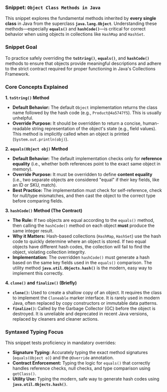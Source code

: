 ### Snippet: `Object Class Methods in Java`

This snippet explores the fundamental methods inherited by **every single class** in Java from the superclass **`java.lang.Object`**. Understanding these methods—especially **`equals()`** and **`hashCode()`**—is critical for correct behavior when using objects in collections like `HashMap` and `HashSet`.

### Snippet Goal

To practice safely overriding the **`toString()`**, **`equals()`**, and **`hashCode()`** methods to ensure that objects provide meaningful descriptions and adhere to the strict contract required for proper functioning in Java's Collections Framework.

### Core Concepts Explained

**1. `toString()` Method**

* **Default Behavior:** The default `Object` implementation returns the class name followed by the hash code (e.g., `Product@4a5747f5`). This is usually unhelpful.
* **Override Purpose:** It should be overridden to return a concise, human-readable string representation of the object's state (e.g., field values). This method is implicitly called when an object is printed (`System.out.println(obj)`).

**2. `equals(Object obj)` Method**

* **Default Behavior:** The default implementation checks only for **reference equality** (i.e., whether both references point to the exact same object in memory).
* **Override Purpose:** It must be overridden to define **content equality** (i.e., two separate objects are considered "equal" if their key fields, like an ID or SKU, match).
* **Best Practice:** The implementation must check for self-reference, check for null/type mismatches, and then cast the object to the correct type before comparing fields.

**3. `hashCode()` Method (The Contract)**

* **The Rule:** If two objects are equal according to the `equals()` method, then calling the `hashCode()` method on each object **must** produce the same integer result.
* **Why it Matters:** Hash-based collections (`HashMap`, `HashSet`) use the hash code to quickly determine where an object is stored. If two equal objects have different hash codes, the collection will fail to find the object, violating collection integrity.
* **Implementation:** The overridden `hashCode()` must generate a hash based on the same key fields used in the `equals()` comparison. The utility method **`java.util.Objects.hash()`** is the modern, easy way to implement this correctly.

**4. `clone()` and `finalize()` (Briefly)**

* **`clone()`:** Used to create a shallow copy of an object. It requires the class to implement the `Cloneable` marker interface. It is rarely used in modern Java, often replaced by copy constructors or immutable data patterns.
* **`finalize()`:** Called by the Garbage Collector (GC) before the object is destroyed. It is unreliable and deprecated in recent Java versions, replaced by cleaners and cleaner actions.

### Syntaxed Typing Focus

This snippet tests proficiency in mandatory overrides:

* **Signature Typing:** Accurately typing the exact method signatures (`equals(Object o)`) and the `@Override` annotation.
* **Contract Enforcement:** Typing the logic for `equals()` that correctly handles reference checks, null checks, and type comparison using `getClass()`.
* **Utility Use:** Typing the modern, safe way to generate hash codes using **`java.util.Objects.hash()`**.